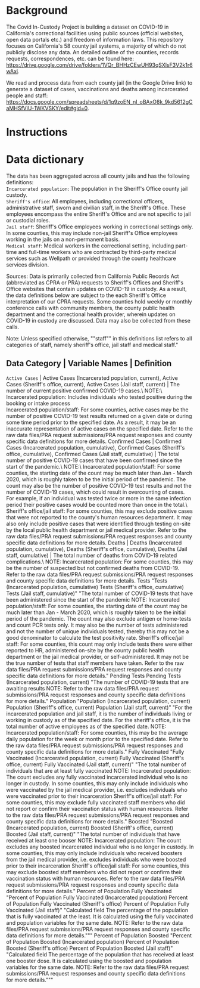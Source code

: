 # Background

The Covid In-Custody Project is building a dataset on COVID-19 in California's correctional facilities using public sources (official websites, open data portals etc.) and freedom of information laws. This repository focuses on California's 58 county jail systems, a majority of which do not publicly disclose any data. An detailed outline of the counties, records requests, correspondences, etc. can be found here: https://drive.google.com/drive/folders/1VQr_BHHzCEwUH93qSXlsF3V2k1r6wAxi. 

We read and process data from each county jail (in the Google Drive link) to generate a dataset of cases, vaccinations and deaths among incarcerated people and staff: https://docs.google.com/spreadsheets/d/1q9zoEN_nI_oBAxO8k_9kd5612gCaMHSfViU-1WKVSKY/edit#gid=0. 

# Instructions

# Data dictionary

The data has been aggregated across all county jails and has the following definitions:\
```Incarcerated population```:	The population in the Sheriff's Office county jail custody.\
```Sheriff's office```:	All employees, including correctional officers, administrative staff, sworn and civilian staff, in the Sheriff's Office. These employees encompass the entire Sheriff's Office and are not specific to jail or custodial roles.\
```Jail staff```:	Sheriff's Office employees working in correctional settings only. In some counties, this may include non-jail Sheriff's Office employees working in the jails on a non-permanent basis.\
```Medical staff```:	Medical workers in the correctional setting, including part-time and full-time workers who are contracted by third-party medical services such as Wellpath or provided through the county healthcare services division.

Sources: Data is primarily collected from California Public Records Act (abbreviated as CPRA or PRA) requests to Sheriff's Offices and Sheriff's Office websites that contain updates on COVID-19 in custody. As a result, the data definitions below are subject to the each Sheriff's Office interpretation of our CPRA requests. Some counties hold weekly or monthly conference calls with community members, the county public health department and the correctional health provider, wherein updates on COVID-19 in custody are discussed. Data may also be collected from these calls.

Note: Unless specified otherwise, ""staff"" in this definitions list refers to all categories of staff, namely sheriff's office, jail staff and medical staff."		

Data Category |	Variable Names | Definition
--------------------------------------------
```Active Cases``` | Active Cases (Incarcerated population, current), Active Cases (Sheriff's office, current), Active Cases (Jail staff, current) | The number of current positive confirmed COVID-19 cases.\ NOTE:\ Incarcerated population: Includes individuals who tested positive during the booking or intake process\
Incarcerated population/staff: For some counties, active cases may be the number of positive COVID-19 test results returned on a given date or during some time period prior to the specified date. As a result, it may be an inaccurate representation of active cases on the specified date. Refer to the raw data files/PRA request submissions/PRA request responses and county specific data definitions for more details.
Confirmed Cases	| Confirmed Cases (Incarcerated population, cumulative), Confirmed Cases (Sheriff's office, cumulative), Confirmed Cases (Jail staff, cumulative) |	 The total number of positive COVID-19 cases that have been confirmed since the start of the pandemic.\ NOTE:\ Incarcerated population/staff: For some counties, the starting date of the count may be much later than Jan - March 2020, which is roughly taken to be the initial period of the pandemic. The count may also be the number of positive COVID-19 test results and not the number of COVID-19 cases, which could result in overcounting of cases. For example, if an individual was tested twice or more in the same infection period their positive cases would be counted more than once in the total.\ Sheriff's office/jail staff: For some counties, this may exclude positive cases that were not reported to the county's human resources department. It may also only include positive cases that were identified through testing on-site by the local public health department or jail medical provider. Refer to the raw data files/PRA request submissions/PRA request responses and county specific data definitions for more details.
Deaths | Deaths (Incarcerated population, cumulative), Deaths (Sheriff's office, cumulative), Deaths (Jail staff, cumulative) | The total number of deaths from COVID-19 related complications.\ NOTE: Incarcerated population: For some counties, this may be the number of suspected but not confirmed deaths from COVID-19. Refer to the raw data files/PRA request submissions/PRA request responses and county specific data definitions for more details.
Tests	"Tests (Incarcerated population, cumulative)
Tests (Sheriff's office, cumulative)
Tests (Jail staff, cumulative)"	"The total number of COVID-19 tests that have been administered since the start of the pandemic
NOTE: 
Incarcerated population/staff: For some counties, the starting date of the count may be much later than Jan - March 2020, which is roughly taken to be the initial period of the pandemic. The count may also exclude antigen or home-tests and count PCR tests only. It may also be the number of tests administered and not the number of unique individuals tested, thereby this may not be a good denominator to calculate the test positivity rate.
Sheriff's office/jail staff: For some counties, this count may only include tests there were either reported to HR, administered on-site by the county public health department or the jail medical provider, or self-administered. It may not be the true number of tests that staff members have taken.
Refer to the raw data files/PRA request submissions/PRA request responses and county specific data definitions for more details."
Pending Tests	Pending Tests (Incarcerated population, current)	"The number of COVID-19 tests that are awaiting results
NOTE: Refer to the raw data files/PRA request submissions/PRA request responses and county specific data definitions for more details."
Population	"Population (Incarcerated population, current)
Population (Sheriff's office, current)
Population (Jail staff, current)"	"For the incarcerated population and jail staff, it is the number of individuals living or working in custody as of the specified date. For the sheriff's office, it is the total number of active employees as of the specified date.
NOTE:
Incarcerated population/staff: For some counties, this may be the average daily population for the week or month prior to the specified date.
Refer to the raw data files/PRA request submissions/PRA request responses and county specific data definitions for more details."
Fully Vaccinated	"Fully Vaccinated (Incarcerated population, current)
Fully Vaccinated (Sheriff's office, current)
Fully Vaccinated (Jail staff, current)"	"The total number of individuals that are at least fully vaccinated
NOTE: 
Incarcerated population: The count excludes any fully vaccinated incarcerated individual who is no longer in custody. In some counties, this may only include individuals who were vaccinated by the jail medical provider, i.e. excludes individuals who were vaccinated prior to their incarceration
Sheriff's office/jail staff: For some counties, this may exclude fully vaccinated staff members who did not report or confirm their vaccination status with human resources. 
Refer to the raw data files/PRA request submissions/PRA request responses and county specific data definitions for more details."
Boosted	"Boosted (Incarcerated population, current)
Boosted (Sheriff's office, current)
Boosted (Jail staff, current)"	"The total number of individuals that have received at least one booser
NOTE: 
Incarcerated population: The count excludes any boosted incarcerated individual who is no longer in custody. In some counties, this may only include individuals who received boosters from the jail medical provider, i.e. excludes individuals who were boosted prior to their incarceration
Sheriff's office/jail staff: For some counties, this may exclude boosted staff members who did not report or confirm their vaccination status with human resources. 
Refer to the raw data files/PRA request submissions/PRA request responses and county specific data definitions for more details."
Percent of Population Fully Vaccinated	"Percent of Population Fully Vaccinated (Incarcerated population)
Percent of Population Fully Vaccinated (Sheriff's office)
Percent of Population Fully Vaccinated (Jail staff)"	"Calculated field
The percentage of the population that is fully vaccinated at the least. It is calculated using the fully vaccinated and population variables for the same date.
NOTE: Refer to the raw data files/PRA request submissions/PRA request responses and county specific data definitions for more details."""
Percent of Population Boosted 	"Percent of Population Boosted (Incarcerated population)
Percent of Population Boosted (Sheriff's office)
Percent of Population Boosted (Jail staff)"	"Calculated field
The percentage of the population that has received at least one booster dose. It is calculated using the boosted and population variables for the same date.
NOTE: Refer to the raw data files/PRA request submissions/PRA request responses and county specific data definitions for more details."""
		

